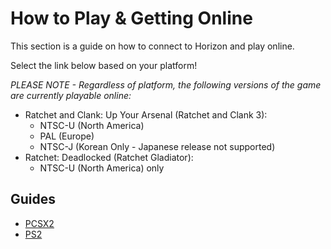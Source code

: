 # How to Play & Getting Online

This section is a guide on how to connect to Horizon and play online. 

Select the link below based on your platform!

_PLEASE NOTE - Regardless of platform, the following versions of the game are currently playable online:_
- Ratchet and Clank: Up Your Arsenal (Ratchet and Clank 3):
  - NTSC-U (North America)
  - PAL (Europe)
  - NTSC-J (Korean Only - Japanese release not supported)
- Ratchet: Deadlocked (Ratchet Gladiator):
  - NTSC-U (North America) only

## Guides

- [PCSX2](/getting-online/pcsx2/README.md)
- [PS2](/getting-online/ps2/README.md)
